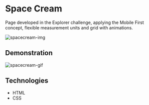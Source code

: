 # Space Cream
Page developed in the Explorer challenge, applying the Mobile First concept, flexible measurement units and grid with animations.

![spacecream-img](https://user-images.githubusercontent.com/105971989/205861650-166979a3-ee80-4ad1-b6a8-dbae3cda13af.png)

## Demonstration

![spacecream-gif](https://user-images.githubusercontent.com/105971989/205862347-4c174e90-d9d8-4431-bde2-ae8885ac4b5a.gif)

## Technologies
- HTML
- CSS

